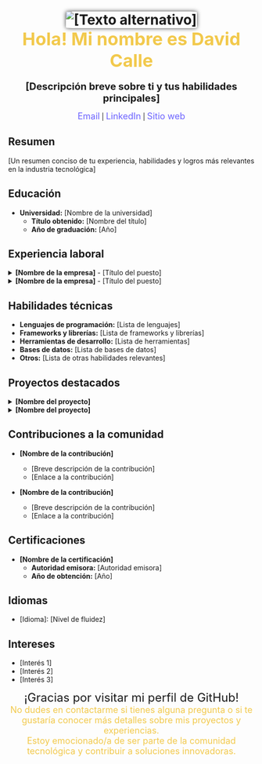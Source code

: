 
<h1 align="center">
  <img src="https://2020.24h24l.org/images/banner-programacion.jpg" alt="[Texto alternativo]" style="border-radius: 5%; box-shadow: 0px 0px 8px 0px rgba(0, 0, 0, 0.75);"><br>
  <span style="color:#F2C94C; font-size: 36px;">Hola! Mi nombre es David Calle</span>
</h1>


<!-- <h1 align="center">
  <img src="https://2020.24h24l.org/images/banner-programacion.jpg" alt=""><br>
  <span style="color:#F2C94C; font-size: 36px;">David Calle</span>
</h1> -->

<p align="center">
  <b style="font-size: 20px;">[Descripción breve sobre ti y tus habilidades principales]</b>
</p>

<p align="center">
  <a href="mailto:[tu correo electrónico]" style="color:#6C63FF; text-decoration: none; font-size: 18px;">Email</a> |
  <a href="[Enlace a tu perfil de LinkedIn]" style="color:#6C63FF; text-decoration: none; font-size: 18px;">LinkedIn</a> |
  <a href="[Enlace a tu sitio web personal o portafolio]" style="color:#6C63FF; text-decoration: none; font-size: 18px;">Sitio web</a>
</p>

## Resumen

[Un resumen conciso de tu experiencia, habilidades y logros más relevantes en la industria tecnológica]

## Educación

- **Universidad:** [Nombre de la universidad]
  - **Título obtenido:** [Nombre del título]
  - **Año de graduación:** [Año]

## Experiencia laboral

<details>
  <summary><b>[Nombre de la empresa]</b> - [Título del puesto]</summary>

  - **Fecha de inicio:** [Fecha de inicio]
  - **Fecha de finalización:** [Fecha de finalización]
  - **Ubicación:** [Ubicación]

  [Descripción de tus responsabilidades y logros clave en el puesto]
</details>

<details>
  <summary><b>[Nombre de la empresa]</b> - [Título del puesto]</summary>

  - **Fecha de inicio:** [Fecha de inicio]
  - **Fecha de finalización:** [Fecha de finalización]
  - **Ubicación:** [Ubicación]

  [Descripción de tus responsabilidades y logros clave en el puesto]
</details>

## Habilidades técnicas

- **Lenguajes de programación:** [Lista de lenguajes]
- **Frameworks y librerías:** [Lista de frameworks y librerías]
- **Herramientas de desarrollo:** [Lista de herramientas]
- **Bases de datos:** [Lista de bases de datos]
- **Otros:** [Lista de otras habilidades relevantes]

## Proyectos destacados

<details>
  <summary><b>[Nombre del proyecto]</b></summary>

  [Breve descripción del proyecto]
  - [Enlace al proyecto o repositorio]
</details>

<details>
  <summary><b>[Nombre del proyecto]</b></summary>

  [Breve descripción del proyecto]
  - [Enlace al proyecto o repositorio]
</details>

## Contribuciones a la comunidad

- **[Nombre de la contribución]**
  - [Breve descripción de la contribución]
  - [Enlace a la contribución]

- **[Nombre de la contribución]**
  - [Breve descripción de la contribución]
  - [Enlace a la contribución]

## Certificaciones

- **[Nombre de la certificación]**
  - **Autoridad emisora:** [Autoridad emisora]
  - **Año de obtención:** [Año]

## Idiomas

- [Idioma]: [Nivel de fluidez]

## Intereses

- [Interés 1]
- [Interés 2]
- [Interés 3]

<p align="center">
  <span style="font-size: 24px;">¡Gracias por visitar mi perfil de GitHub!</span>
  <br>
  <span style="color:#F2C94C; font-size: 18px;">No dudes en contactarme si tienes alguna pregunta o si te gustaría conocer más detalles sobre mis proyectos y experiencias.</span>
  <br>
  <span style="color:#F2C94C; font-size: 18px;">Estoy emocionado/a de ser parte de la comunidad tecnológica y contribuir a soluciones innovadoras.</span>
</p>
